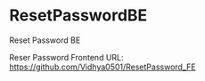 # ResetPasswordBE
Reset Password BE

Reser Password Frontend URL: https://github.com/Vidhya0501/ResetPassword_FE
